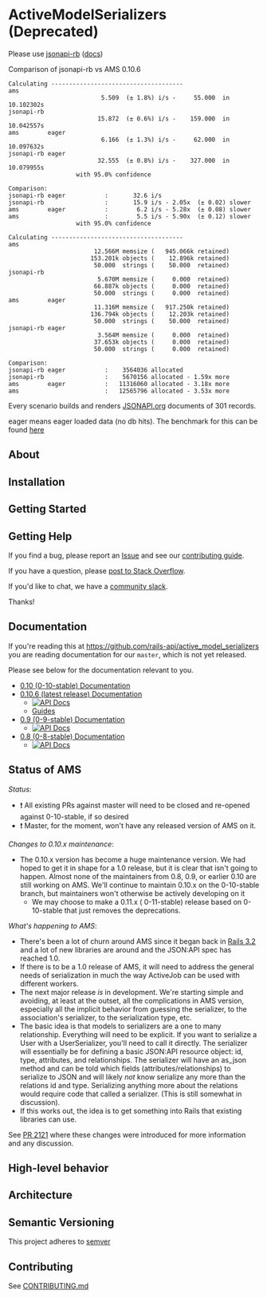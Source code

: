 # ActiveModelSerializers (Deprecated)

Please use [jsonapi-rb](https://github.com/jsonapi-rb) ([docs](http://jsonapi.org))

Comparison of jsonapi-rb vs AMS 0.10.6

```
Calculating -------------------------------------
ams                        
                          5.509  (± 1.8%) i/s -     55.000  in  10.102302s
jsonapi-rb                 
                         15.872  (± 0.6%) i/s -    159.000  in  10.042557s
ams        eager           
                          6.166  (± 1.3%) i/s -     62.000  in  10.097632s
jsonapi-rb eager           
                         32.555  (± 0.8%) i/s -    327.000  in  10.079955s
                   with 95.0% confidence

Comparison:
jsonapi-rb eager           :       32.6 i/s
jsonapi-rb                 :       15.9 i/s - 2.05x  (± 0.02) slower
ams        eager           :        6.2 i/s - 5.28x  (± 0.08) slower
ams                        :        5.5 i/s - 5.90x  (± 0.12) slower
                   with 95.0% confidence

Calculating -------------------------------------
ams                        
                        12.566M memsize (   945.066k retained)
                       153.201k objects (    12.896k retained)
                        50.000  strings (    50.000  retained)
jsonapi-rb                 
                         5.670M memsize (     0.000  retained)
                        66.887k objects (     0.000  retained)
                        50.000  strings (     0.000  retained)
ams        eager           
                        11.316M memsize (   917.250k retained)
                       136.794k objects (    12.203k retained)
                        50.000  strings (    50.000  retained)
jsonapi-rb eager           
                         3.564M memsize (     0.000  retained)
                        37.653k objects (     0.000  retained)
                        50.000  strings (     0.000  retained)

Comparison:
jsonapi-rb eager           :    3564036 allocated
jsonapi-rb                 :    5670156 allocated - 1.59x more
ams        eager           :   11316060 allocated - 3.18x more
ams                        :   12565796 allocated - 3.53x more
```
Every scenario builds and renders [JSONAPI.org](jsonapi.org) documents of 301 records.

eager means eager loaded data (no db hits).
The benchmark for this can be found [here](https://github.com/NullVoxPopuli/rails-NPlusOneTests/blob/2a5ebfec262e53d8bcb7f3308388fc5ba64f599d/serialization_benchmark.rb)

## About

## Installation

## Getting Started

## Getting Help

If you find a bug, please report an [Issue](https://github.com/rails-api/active_model_serializers/issues/new)
and see our [contributing guide](CONTRIBUTING.md).

If you have a question, please [post to Stack Overflow](http://stackoverflow.com/questions/tagged/active-model-serializers).

If you'd like to chat, we have a [community slack](http://amserializers.herokuapp.com).

Thanks!

## Documentation

If you're reading this at https://github.com/rails-api/active_model_serializers you are
reading documentation for our `master`, which is not yet released.

Please see below for the documentation relevant to you.

- [0.10 (0-10-stable) Documentation](https://github.com/rails-api/active_model_serializers/tree/0-10-stable)
- [0.10.6 (latest release) Documentation](https://github.com/rails-api/active_model_serializers/tree/v0.10.6)
  - [![API Docs](http://img.shields.io/badge/yard-docs-blue.svg)](http://www.rubydoc.info/gems/active_model_serializers/0.10.6)
  - [Guides](https://github.com/rails-api/active_model_serializers/tree/v0.10.6/docs)
- [0.9 (0-9-stable) Documentation](https://github.com/rails-api/active_model_serializers/tree/0-9-stable)
  - [![API Docs](http://img.shields.io/badge/yard-docs-blue.svg)](http://www.rubydoc.info/github/rails-api/active_model_serializers/0-9-stable)
- [0.8 (0-8-stable) Documentation](https://github.com/rails-api/active_model_serializers/tree/0-8-stable)
  - [![API Docs](http://img.shields.io/badge/yard-docs-blue.svg)](http://www.rubydoc.info/github/rails-api/active_model_serializers/0-8-stable)


## Status of AMS

*Status*:

- ❗️ All existing PRs against master will need to be closed and re-opened against 0-10-stable, if so desired
- ❗️ Master, for the moment, won't have any released version of AMS on it.

*Changes to 0.10.x maintenance*:

- The 0.10.x version has become a huge maintenance version.  We had hoped to get it in shape for a 1.0 release, but it is clear that isn't going to happen.  Almost none of the maintainers from 0.8, 0.9, or earlier 0.10 are still working on AMS. We'll continue to maintain 0.10.x on the 0-10-stable branch, but maintainers won't otherwise be actively developing on it
  - We may choose to make a 0.11.x ( 0-11-stable) release based on 0-10-stable that just removes the deprecations.

*What's happening to AMS*:

- There's been a lot of churn around AMS since it began back in [Rails 3.2](CHANGELOG-prehistory.md) and a lot of new libraries are around and the JSON:API spec has reached 1.0.
- If there is to be a 1.0 release of AMS, it will need to address the general needs of serialization in much the way ActiveJob can be used with different workers.
- The next major release *is* in development. We're starting simple and avoiding, at least at the outset, all the complications in AMS version, especially all the implicit behavior from guessing the serializer, to the association's serializer, to the serialization type, etc.
- The basic idea is that models to serializers are a one to many relationship.  Everything will need to be explicit.  If you want to serialize a User with a UserSerializer, you'll need to call it directly.  The serializer will essentially be for defining a basic JSON:API resource object: id, type, attributes, and relationships. The serializer will have an as_json method and can be told which fields (attributes/relationships) to serialize to JSON and will likely *not* know serialize any more than the relations id and type.  Serializing anything more about the relations would require code that called a serializer. (This is still somewhat in discussion).
- If this works out, the idea is to get something into Rails that existing libraries can use.

See [PR 2121](https://github.com/rails-api/active_model_serializers/pull/2121) where these changes were introduced for more information and any discussion.

## High-level behavior

## Architecture

## Semantic Versioning

This project adheres to [semver](http://semver.org/)

## Contributing

See [CONTRIBUTING.md](CONTRIBUTING.md)
